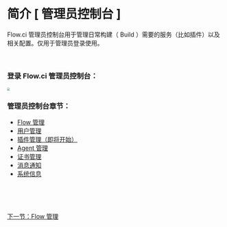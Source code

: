 # 简介 [ 管理员控制台 ]

Flow.ci 管理员控制台用于管理日常构建（ Build ）需要的服务（比如插件）以及相关配置。仅用于管理员登录使用。

</br>

### 登录 Flow.ci 管理员控制台：

<img src="https://images-cdn.shimo.im/qoU5liDGZac3Dm8v/admin_login.jpg" style="zoom:40%"></img>

### 管理员控制台章节：

- [ Flow 管理 ](./admin_flow.md)
- [ 用户管理 ](./)
- [ 插件管理（即将开始）](./)
- [ Agent 管理 ](./)
- [ 证书管理 ](./)
- [ 消息通知 ](./)
- [ 系统信息 ](./)

<br/><br/><br/>

<a id="bom" href="./admin_flow.md">下一节：Flow 管理 </a>

<link rel="stylesheet" rev="stylesheet" href="flow.css" type="text/css"/> 